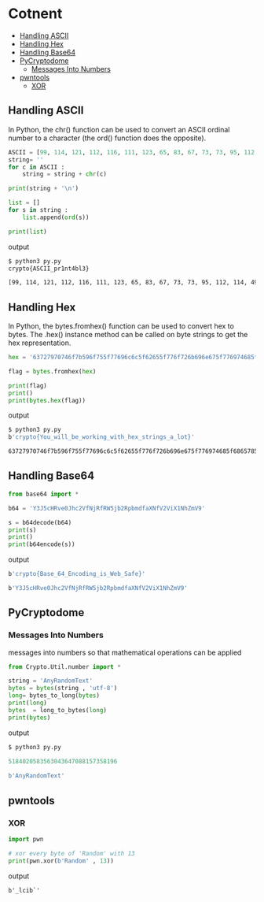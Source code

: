 # Cotnent 
- [Handling ASCII](#handling-ascii)
- [Handling Hex](#handling-hex)
- [Handling Base64](#handling-base64)
- [PyCryptodome](#pycryptodome)
    - [Messages Into Numbers](#messages-into-numbers)
- [pwntools](#pwntools)
    - [XOR](#xor)


## Handling ASCII
In Python, the chr() function can be used to convert an ASCII ordinal  number to a character (the ord() function does the opposite).
```python
ASCII = [99, 114, 121, 112, 116, 111, 123, 65, 83, 67, 73, 73, 95, 112, 114, 49, 110, 116, 52, 98, 108, 51, 125]
string= ''
for c in ASCII : 
    string = string + chr(c) 

print(string + '\n') 

list = []
for s in string :
    list.append(ord(s)) 

print(list)
```
output 
```bash
$ python3 py.py
crypto{ASCII_pr1nt4bl3}

[99, 114, 121, 112, 116, 111, 123, 65, 83, 67, 73, 73, 95, 112, 114, 49, 110, 116, 52, 98, 108, 51, 125]
```

## Handling Hex 
 In Python, the bytes.fromhex() function can be used to convert hex to bytes. The .hex() instance method can be called on byte strings to get the hex representation.
```python
hex = '63727970746f7b596f755f77696c6c5f62655f776f726b696e675f776974685f6865785f737472696e67735f615f6c6f747d'

flag = bytes.fromhex(hex)

print(flag)
print()
print(bytes.hex(flag))
```
output
```bash
$ python3 py.py                                                                                                                                                1 ↵
b'crypto{You_will_be_working_with_hex_strings_a_lot}'

63727970746f7b596f755f77696c6c5f62655f776f726b696e675f776974685f6865785f737472696e67735f615f6c6f747d
```

## Handling Base64
```python
from base64 import *

b64 = 'Y3J5cHRve0Jhc2VfNjRfRW5jb2RpbmdfaXNfV2ViX1NhZmV9'

s = b64decode(b64)
print(s)
print()
print(b64encode(s))
```
output
```bash
b'crypto{Base_64_Encoding_is_Web_Safe}'

b'Y3J5cHRve0Jhc2VfNjRfRW5jb2RpbmdfaXNfV2ViX1NhZmV9'
```

## PyCryptodome
### Messages Into Numbers
messages into numbers so that mathematical operations can be applied
```python
from Crypto.Util.number import * 

string = 'AnyRandomText'
bytes = bytes(string , 'utf-8')
long= bytes_to_long(bytes)
print(long)
bytes  = long_to_bytes(long)
print(bytes)
```
output
```python
$ python3 py.py
                                                                                                                                1 ↵
5184020583563043647088157358196

b'AnyRandomText'
```
## pwntools
### XOR 
```python
import pwn 

# xor every byte of 'Random' with 13
print(pwn.xor(b'Random' , 13))
```
output
```
b'_lcib`'
```
